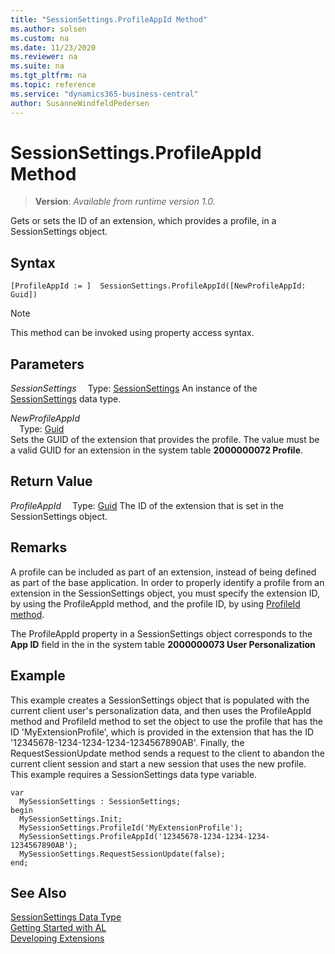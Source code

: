 ```yaml
---
title: "SessionSettings.ProfileAppId Method"
ms.author: solsen
ms.custom: na
ms.date: 11/23/2020
ms.reviewer: na
ms.suite: na
ms.tgt_pltfrm: na
ms.topic: reference
ms.service: "dynamics365-business-central"
author: SusanneWindfeldPedersen
---
```

[//]: # (START>DO_NOT_EDIT)
[//]: # (IMPORTANT:Do not edit any of the content between here and the END>DO_NOT_EDIT.)
[//]: # (Any modifications should be made in the .xml files in the ModernDev repo.)
# SessionSettings.ProfileAppId Method
> **Version**: _Available from runtime version 1.0._

Gets or sets the ID of an extension, which provides a profile, in a SessionSettings object.


## Syntax
```
[ProfileAppId := ]  SessionSettings.ProfileAppId([NewProfileAppId: Guid])
```
> [!NOTE]
> This method can be invoked using property access syntax.
## Parameters
*SessionSettings*
&emsp;Type: [SessionSettings](sessionsettings-data-type.md)
An instance of the [SessionSettings](sessionsettings-data-type.md) data type.

*NewProfileAppId*  
&emsp;Type: [Guid](../guid/guid-data-type.md)  
Sets the GUID of the extension that provides the profile. The value must be a valid GUID for an extension in the system table **2000000072 Profile**.
        


## Return Value
*ProfileAppId*
&emsp;Type: [Guid](../guid/guid-data-type.md)
The ID of the extension that is set in the SessionSettings object.
    


[//]: # (IMPORTANT: END>DO_NOT_EDIT)

## Remarks
A profile can be included as part of an extension, instead of being defined as part of the base application. In order to properly identify a profile from an extension in the SessionSettings object, you must specify the extension ID, by using the ProfileAppId method, and the profile ID, by using [ProfileId method](sessionsettings-profileid-method.md).

The ProfileAppId property in a SessionSettings object corresponds to the **App ID** field in the in the system table **2000000073 User Personalization**

## Example
This example creates a SessionSettings object that is populated with the current client user's personalization data, and then uses the ProfileAppId method and ProfileId method to set the object to use the profile that has the ID 'MyExtensionProfile', which is provided in the extension that has the ID '12345678-1234-1234-1234-1234567890AB'. Finally, the RequestSessionUpdate method sends a request to the client to abandon the current client session and start a new session that uses the new profile. This example requires a SessionSettings data type variable.

```al
var
  MySessionSettings : SessionSettings;
begin
  MySessionSettings.Init;
  MySessionSettings.ProfileId('MyExtensionProfile');
  MySessionSettings.ProfileAppId('12345678-1234-1234-1234-1234567890AB');
  MySessionSettings.RequestSessionUpdate(false);
end;  
```  


## See Also
[SessionSettings Data Type](sessionsettings-data-type.md)  
[Getting Started with AL](../../devenv-get-started.md)  
[Developing Extensions](../../devenv-dev-overview.md)